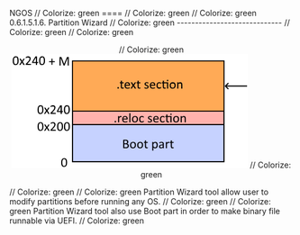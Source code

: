 NGOS                                                                                                                                                                                                     // Colorize: green
====                                                                                                                                                                                                     // Colorize: green
                                                                                                                                                                                                         // Colorize: green
0.6.1.5.1.6. Partition Wizard                                                                                                                                                                            // Colorize: green
-----------------------------                                                                                                                                                                            // Colorize: green
                                                                                                                                                                                                         // Colorize: green
<p align="center">                                                                                                                                                                                       // Colorize: green
    <img src="https://github.com/Gris87/ngos/blob/master/src/os/bootloader_tools/partitionwizard/Image%20structure.png?raw=true" alt="Image structure"/>                                                 // Colorize: green
</p>                                                                                                                                                                                                     // Colorize: green
                                                                                                                                                                                                         // Colorize: green
Partition Wizard tool allow user to modify partitions before running any OS.                                                                                                                             // Colorize: green
                                                                                                                                                                                                         // Colorize: green
Partition Wizard tool also use Boot part in order to make binary file runnable via UEFI.                                                                                                                 // Colorize: green
